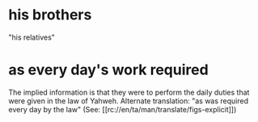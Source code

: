 # his brothers

"his relatives"

# as every day's work required

The implied information is that they were to perform the daily duties that were given in the law of Yahweh. Alternate translation: "as was required every day by the law" (See: [[rc://en/ta/man/translate/figs-explicit]])

